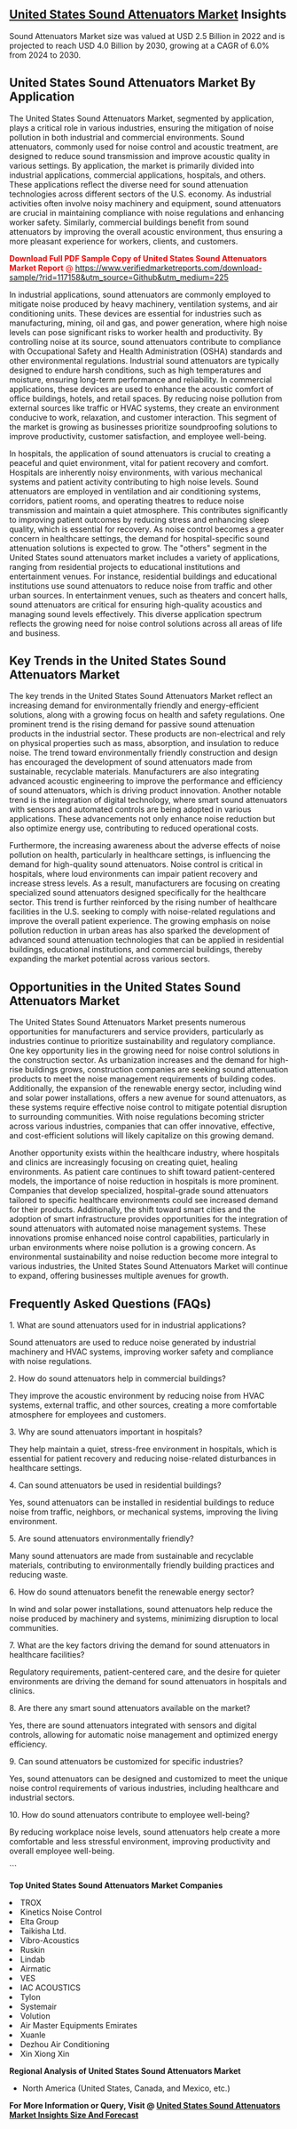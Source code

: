 <h2><a href="https://www.verifiedmarketreports.com/download-sample/?rid=117158&amp;utm_source=Github&amp;utm_medium=225" target="_blank">United States Sound Attenuators Market</a> Insights</h2><p>Sound Attenuators Market size was valued at USD 2.5 Billion in 2022 and is projected to reach USD 4.0 Billion by 2030, growing at a CAGR of 6.0% from 2024 to 2030.</p><p> <h2>United States Sound Attenuators Market By Application</h2> <p>The United States Sound Attenuators Market, segmented by application, plays a critical role in various industries, ensuring the mitigation of noise pollution in both industrial and commercial environments. Sound attenuators, commonly used for noise control and acoustic treatment, are designed to reduce sound transmission and improve acoustic quality in various settings. By application, the market is primarily divided into industrial applications, commercial applications, hospitals, and others. These applications reflect the diverse need for sound attenuation technologies across different sectors of the U.S. economy. As industrial activities often involve noisy machinery and equipment, sound attenuators are crucial in maintaining compliance with noise regulations and enhancing worker safety. Similarly, commercial buildings benefit from sound attenuators by improving the overall acoustic environment, thus ensuring a more pleasant experience for workers, clients, and customers. <p><span class=""><span style="color: #ff0000;"><strong>Download Full PDF Sample Copy of United States Sound Attenuators Market Report</strong> @ </span><a href="https://www.verifiedmarketreports.com/download-sample/?rid=117158&amp;utm_source=Github&amp;utm_medium=225" target="_blank">https://www.verifiedmarketreports.com/download-sample/?rid=117158&amp;utm_source=Github&amp;utm_medium=225</a></span></p></p> <p>In industrial applications, sound attenuators are commonly employed to mitigate noise produced by heavy machinery, ventilation systems, and air conditioning units. These devices are essential for industries such as manufacturing, mining, oil and gas, and power generation, where high noise levels can pose significant risks to worker health and productivity. By controlling noise at its source, sound attenuators contribute to compliance with Occupational Safety and Health Administration (OSHA) standards and other environmental regulations. Industrial sound attenuators are typically designed to endure harsh conditions, such as high temperatures and moisture, ensuring long-term performance and reliability. In commercial applications, these devices are used to enhance the acoustic comfort of office buildings, hotels, and retail spaces. By reducing noise pollution from external sources like traffic or HVAC systems, they create an environment conducive to work, relaxation, and customer interaction. This segment of the market is growing as businesses prioritize soundproofing solutions to improve productivity, customer satisfaction, and employee well-being. <p>In hospitals, the application of sound attenuators is crucial to creating a peaceful and quiet environment, vital for patient recovery and comfort. Hospitals are inherently noisy environments, with various mechanical systems and patient activity contributing to high noise levels. Sound attenuators are employed in ventilation and air conditioning systems, corridors, patient rooms, and operating theatres to reduce noise transmission and maintain a quiet atmosphere. This contributes significantly to improving patient outcomes by reducing stress and enhancing sleep quality, which is essential for recovery. As noise control becomes a greater concern in healthcare settings, the demand for hospital-specific sound attenuation solutions is expected to grow. The "others" segment in the United States sound attenuators market includes a variety of applications, ranging from residential projects to educational institutions and entertainment venues. For instance, residential buildings and educational institutions use sound attenuators to reduce noise from traffic and other urban sources. In entertainment venues, such as theaters and concert halls, sound attenuators are critical for ensuring high-quality acoustics and managing sound levels effectively. This diverse application spectrum reflects the growing need for noise control solutions across all areas of life and business. <h2>Key Trends in the United States Sound Attenuators Market</h2> <p>The key trends in the United States Sound Attenuators Market reflect an increasing demand for environmentally friendly and energy-efficient solutions, along with a growing focus on health and safety regulations. One prominent trend is the rising demand for passive sound attenuation products in the industrial sector. These products are non-electrical and rely on physical properties such as mass, absorption, and insulation to reduce noise. The trend toward environmentally friendly construction and design has encouraged the development of sound attenuators made from sustainable, recyclable materials. Manufacturers are also integrating advanced acoustic engineering to improve the performance and efficiency of sound attenuators, which is driving product innovation. Another notable trend is the integration of digital technology, where smart sound attenuators with sensors and automated controls are being adopted in various applications. These advancements not only enhance noise reduction but also optimize energy use, contributing to reduced operational costs. <p>Furthermore, the increasing awareness about the adverse effects of noise pollution on health, particularly in healthcare settings, is influencing the demand for high-quality sound attenuators. Noise control is critical in hospitals, where loud environments can impair patient recovery and increase stress levels. As a result, manufacturers are focusing on creating specialized sound attenuators designed specifically for the healthcare sector. This trend is further reinforced by the rising number of healthcare facilities in the U.S. seeking to comply with noise-related regulations and improve the overall patient experience. The growing emphasis on noise pollution reduction in urban areas has also sparked the development of advanced sound attenuation technologies that can be applied in residential buildings, educational institutions, and commercial buildings, thereby expanding the market potential across various sectors. <h2>Opportunities in the United States Sound Attenuators Market</h2> <p>The United States Sound Attenuators Market presents numerous opportunities for manufacturers and service providers, particularly as industries continue to prioritize sustainability and regulatory compliance. One key opportunity lies in the growing need for noise control solutions in the construction sector. As urbanization increases and the demand for high-rise buildings grows, construction companies are seeking sound attenuation products to meet the noise management requirements of building codes. Additionally, the expansion of the renewable energy sector, including wind and solar power installations, offers a new avenue for sound attenuators, as these systems require effective noise control to mitigate potential disruption to surrounding communities. With noise regulations becoming stricter across various industries, companies that can offer innovative, effective, and cost-efficient solutions will likely capitalize on this growing demand. <p>Another opportunity exists within the healthcare industry, where hospitals and clinics are increasingly focusing on creating quiet, healing environments. As patient care continues to shift toward patient-centered models, the importance of noise reduction in hospitals is more prominent. Companies that develop specialized, hospital-grade sound attenuators tailored to specific healthcare environments could see increased demand for their products. Additionally, the shift toward smart cities and the adoption of smart infrastructure provides opportunities for the integration of sound attenuators with automated noise management systems. These innovations promise enhanced noise control capabilities, particularly in urban environments where noise pollution is a growing concern. As environmental sustainability and noise reduction become more integral to various industries, the United States Sound Attenuators Market will continue to expand, offering businesses multiple avenues for growth. <h2>Frequently Asked Questions (FAQs)</h2> <p>1. What are sound attenuators used for in industrial applications?</p> <p>Sound attenuators are used to reduce noise generated by industrial machinery and HVAC systems, improving worker safety and compliance with noise regulations.</p> <p>2. How do sound attenuators help in commercial buildings?</p> <p>They improve the acoustic environment by reducing noise from HVAC systems, external traffic, and other sources, creating a more comfortable atmosphere for employees and customers.</p> <p>3. Why are sound attenuators important in hospitals?</p> <p>They help maintain a quiet, stress-free environment in hospitals, which is essential for patient recovery and reducing noise-related disturbances in healthcare settings.</p> <p>4. Can sound attenuators be used in residential buildings?</p> <p>Yes, sound attenuators can be installed in residential buildings to reduce noise from traffic, neighbors, or mechanical systems, improving the living environment.</p> <p>5. Are sound attenuators environmentally friendly?</p> <p>Many sound attenuators are made from sustainable and recyclable materials, contributing to environmentally friendly building practices and reducing waste.</p> <p>6. How do sound attenuators benefit the renewable energy sector?</p> <p>In wind and solar power installations, sound attenuators help reduce the noise produced by machinery and systems, minimizing disruption to local communities.</p> <p>7. What are the key factors driving the demand for sound attenuators in healthcare facilities?</p> <p>Regulatory requirements, patient-centered care, and the desire for quieter environments are driving the demand for sound attenuators in hospitals and clinics.</p> <p>8. Are there any smart sound attenuators available on the market?</p> <p>Yes, there are sound attenuators integrated with sensors and digital controls, allowing for automatic noise management and optimized energy efficiency.</p> <p>9. Can sound attenuators be customized for specific industries?</p> <p>Yes, sound attenuators can be designed and customized to meet the unique noise control requirements of various industries, including healthcare and industrial sectors.</p> <p>10. How do sound attenuators contribute to employee well-being?</p> <p>By reducing workplace noise levels, sound attenuators help create a more comfortable and less stressful environment, improving productivity and overall employee well-being.</p> ```</p><p><strong>Top United States Sound Attenuators Market Companies</strong></p><div data-test-id=""><p><li>TROX</li><li> Kinetics Noise Control</li><li> Elta Group</li><li> Taikisha Ltd.</li><li> Vibro-Acoustics</li><li> Ruskin</li><li> Lindab</li><li> Airmatic</li><li> VES</li><li> IAC ACOUSTICS</li><li> Tylon</li><li> Systemair</li><li> Volution</li><li> Air Master Equipments Emirates</li><li> Xuanle</li><li> Dezhou Air Conditioning</li><li> Xin Xiong Xin</li></p><div><strong>Regional Analysis of&nbsp;United States Sound Attenuators Market</strong></div><ul><li dir="ltr"><p dir="ltr">North America&nbsp;(United States, Canada, and Mexico, etc.)</p></li></ul><p><strong>For More Information or Query, Visit @&nbsp;</strong><strong><a href="https://www.verifiedmarketreports.com/product/global-sound-attenuators-market-report-history-and-forecast-2014-2025-breakdown-data-by-manufacturers-key-regions-types-and-application/?utm_source=Github&amp;utm_medium=225" target="_blank">United States Sound Attenuators Market Insights Size And Forecast</a></strong></p></div>
